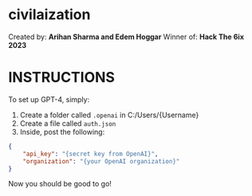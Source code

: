 # civilaization
Created by: **Arihan Sharma and Edem Hoggar**
Winner of: **Hack The 6ix 2023**

# INSTRUCTIONS
To set up GPT-4, simply: 
1. Create a folder called `.openai` in C:/Users/{Username}
2. Create a file called `auth.json`
3. Inside, post the following:
```json
{
    "api_key": "{secret key from OpenAI}", 
    "organization": "{your OpenAI organization}"
}
```

Now you should be good to go!
